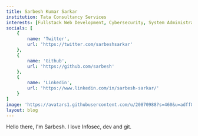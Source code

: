 ```yaml
---
title: Sarbesh Kumar Sarkar
institution: Tata Consultancy Services
interests: [Fullstack Web Development, Cybersecurity, System Administration]
socials: [
    {
        name: 'Twitter',
        url: 'https://twitter.com/sarbeshsarkar'
    },
    {
        name: 'Github',
        url: 'https://github.com/sarbesh'
    },
    {
        name: 'Linkedin',
        url: 'https://www.linkedin.com/in/sarbesh-sarkar/'
    }
]
image: 'https://avatars1.githubusercontent.com/u/20870988?s=460&u=adff8eea7125da57f6cc7e50a0e95b187e20a296&v=4'
layout: blog
---
```


Hello there, I'm Sarbesh. I love Infosec, dev and git.
